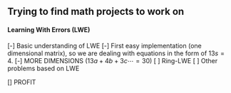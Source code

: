 ## Trying to find math projects to work on

#### Learning With Errors (LWE)
[-] Basic understanding of LWE
[-] First easy implementation (one dimensional matrix), so we are dealing with
  equations in the form of $13s = 4$.
[-] MORE DIMENSIONS ($13a + 4b + 3c \cdots = 30$)
[ ] Ring-LWE
[ ] Other problems based on LWE

[] PROFIT

